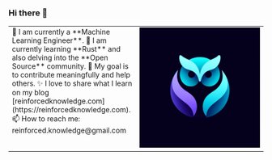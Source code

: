 ### Hi there 👋

<table>
  <tr>
    <!-- First Column -->
    <td valign="top" width="50%">
      🔭 I am currently a **Machine Learning Engineer**.
      🌱 I am currently learning **Rust** and also delving into the **Open Source** community.
      🎯 My goal is to contribute meaningfully and help others.
      ✨ I love to share what I learn on my blog [reinforcedknowledge.com](https://reinforcedknowledge.com).
      📫 How to reach me: reinforced.knowledge@gmail.com
    </td>
    <!-- Second Column -->
    <td valign="top" width="50%">
    <img src="assets/logo.png" alt="Reinforced Knowledge's logo"/>
    </td>    
  </tr>
</table>


<!--
**ReinforcedKnowledge/ReinforcedKnowledge** is a ✨ _special_ ✨ repository because its `README.md` (this file) appears on your GitHub profile.

Here are some ideas to get you started:

- 🔭 I’m currently working on ...
- 🌱 I’m currently learning ...
- 👯 I’m looking to collaborate on ...
- 🤔 I’m looking for help with ...
- 💬 Ask me about ...
- 📫 How to reach me: ...
- 😄 Pronouns: ...
- ⚡ Fun fact: ...
-->
